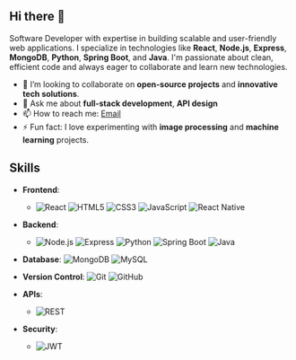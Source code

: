 ## Hi there 👋

Software Developer with expertise in building scalable and user-friendly web applications. I specialize in technologies like **React**, **Node.js**, **Express**, **MongoDB**, **Python**, **Spring Boot**, and **Java**. I'm passionate about clean, efficient code and always eager to collaborate and learn new technologies.

- 👯 I’m looking to collaborate on **open-source projects** and **innovative tech solutions**.
- 💬 Ask me about **full-stack development**, **API design**
- 📫 How to reach me: [Email](mailto:beamlaktatek@gmail.com)
- ⚡ Fun fact: I love experimenting with **image processing** and **machine learning** projects.

## Skills

- **Frontend**:
  - ![React](https://img.shields.io/badge/-React-blue)  ![HTML5](https://img.shields.io/badge/-HTML5-orange)  ![CSS3](https://img.shields.io/badge/-CSS3-blue)  ![JavaScript](https://img.shields.io/badge/-JavaScript-yellow)  ![React Native](https://img.shields.io/badge/-React%20Native-blue)

- **Backend**:
  - ![Node.js](https://img.shields.io/badge/-Node.js-green)  ![Express](https://img.shields.io/badge/-Express-yellow)  ![Python](https://img.shields.io/badge/-Python-blue)  ![Spring Boot](https://img.shields.io/badge/-Spring%20Boot-green)  ![Java](https://img.shields.io/badge/-Java-red)

- **Database**:
  ![MongoDB](https://img.shields.io/badge/-MongoDB-green) ![MySQL](https://img.shields.io/badge/-MySQL-blue)

- **Version Control**:
  ![Git](https://img.shields.io/badge/-Git-orange)  ![GitHub](https://img.shields.io/badge/-GitHub-black)

- **APIs**:
  - ![REST](https://img.shields.io/badge/-REST-red)

- **Security**:
  - ![JWT](https://img.shields.io/badge/-JWT-yellow)


